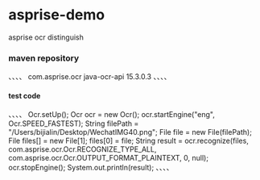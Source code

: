 # asprise-demo
asprise ocr distinguish

### maven repository
、、、、
        <dependency>
            <groupId>com.asprise.ocr</groupId>
            <artifactId>java-ocr-api</artifactId>
            <version>15.3.0.3</version>
        </dependency>
  、、、、
  
  #### test code
  、、、、
   Ocr.setUp();
        Ocr ocr = new Ocr();
        ocr.startEngine("eng", Ocr.SPEED_FASTEST);
        String filePath = "/Users/bijialin/Desktop/WechatIMG40.png";
        File file = new File(filePath);
        File files[] = new File[1];
        files[0] = file;
        String result = ocr.recognize(files, com.asprise.ocr.Ocr.RECOGNIZE_TYPE_ALL, com.asprise.ocr.Ocr.OUTPUT_FORMAT_PLAINTEXT, 0, null);
        ocr.stopEngine();
        System.out.println(result);
    、、、、
    
    
  
